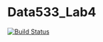 # Data533_Lab4

[![Build Status](https://app.travis-ci.com/MayukhaB/Data533_Lab4.svg?token=gLJkdrsqphsyaxSp5A8n&branch=main)](https://app.travis-ci.com/MayukhaB/Data533_Lab4)
